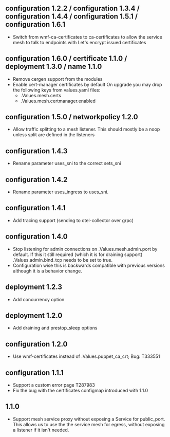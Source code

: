 ## configuration 1.2.2 / configuration 1.3.4 / configuration 1.4.4 / configuration 1.5.1 / configuration 1.6.1
- Switch from wmf-ca-certificates to ca-certificates to allow the service mesh
  to talk to endpoints with Let's encrypt issued certificates

## configuration 1.6.0 / certificate 1.1.0 / deployment 1.3.0 / name 1.1.0
- Remove cergen support from the modules
- Enable cert-manager certificates by default
  On upgrade you may drop the following keys from values.yaml files:
  - .Values.mesh.certs
  - .Values.mesh.certmanager.enabled

## configuration 1.5.0 / networkpolicy 1.2.0
- Allow traffic splitting to a mesh listener.
  This should mostly be a noop unless split are defined in the listeners

## configuration 1.4.3
- Rename parameter uses_sni to the correct sets_sni
## configuration 1.4.2
- Rename parameter uses_ingress to uses_sni.

## configuration 1.4.1
- Add tracing support (sending to otel-collector over grpc)

## configuration 1.4.0
- Stop listening for admin connections on .Values.mesh.admin.port by default.
  If this it still required (which it is for draining support)
  .Values.admin.bind_tcp needs to be set to true.
- Configuration wise this is backwards compatible with previous versions
  although it is a behavior change.

## deployment 1.2.3
- Add concurrency option

## deployment 1.2.0
- Add draining and prestop_sleep options

## configuration 1.2.0
- Use wmf-certificates instead of .Values.puppet_ca_crt; Bug: T333551

## configuration 1.1.1
- Support a custom error page T287983
- Fix the bug with the certificates configmap introduced with 1.1.0

## 1.1.0
- Support mesh service proxy without exposing a Service for public_port.
  This allows us to use the the service mesh for egress,
  without exposing a listener if it isn't needed.
